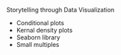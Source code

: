 Storytelling through Data Visualization
 - Conditional plots
 - Kernal density plots
 - Seaborn library
 - Small multiples
